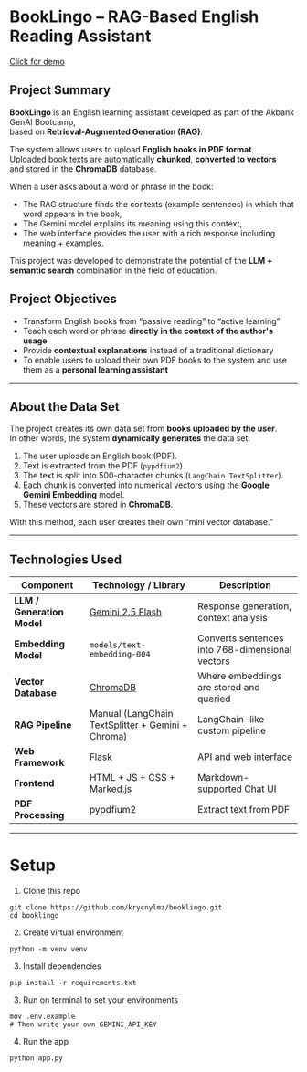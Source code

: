 # BookLingo – RAG-Based English Reading Assistant
[Click for demo](https://www.booklingo.koraydev.com)
## Project Summary  
**BookLingo** is an English learning assistant developed as part of the Akbank GenAI Bootcamp,  
based on **Retrieval-Augmented Generation (RAG)**.  

The system allows users to upload **English books in PDF format**.  
Uploaded book texts are automatically **chunked**, **converted to vectors**  
and stored in the **ChromaDB** database.  

When a user asks about a word or phrase in the book:  
-  The RAG structure finds the contexts (example sentences) in which that word appears in the book,  
-  The Gemini model explains its meaning using this context,  
-  The web interface provides the user with a rich response including meaning + examples.  

This project was developed to demonstrate the potential of the **LLM + semantic search** combination in the field of education.

## Project Objectives
- Transform English books from “passive reading” to “active learning”  
- Teach each word or phrase **directly in the context of the author's usage**  
- Provide **contextual explanations** instead of a traditional dictionary  
- To enable users to upload their own PDF books to the system and use them as a **personal learning assistant**  

---

## About the Data Set  

The project creates its own data set from **books uploaded by the user**.  
In other words, the system **dynamically generates** the data set:

1. The user uploads an English book (PDF).  
2. Text is extracted from the PDF (`pypdfium2`).  
3. The text is split into 500-character chunks (`LangChain TextSplitter`).  
4. Each chunk is converted into numerical vectors using the **Google Gemini Embedding** model.  
5. These vectors are stored in **ChromaDB**.  

With this method, each user creates their own “mini vector database.”  

---

## Technologies Used

| Component | Technology / Library | Description |
|----------|------------------------|-----------|
| **LLM / Generation Model** | [Gemini 2.5 Flash](https://ai.google.dev/gemini-api/docs) | Response generation, context analysis |
| **Embedding Model** | `models/text-embedding-004` | Converts sentences into 768-dimensional vectors |
| **Vector Database** | [ChromaDB](https://www.trychroma.com/) | Where embeddings are stored and queried |
| **RAG Pipeline** | Manual (LangChain TextSplitter + Gemini + Chroma) | LangChain-like custom pipeline |
| **Web Framework** | Flask | API and web interface |
| **Frontend** | HTML + JS + CSS + [Marked.js](https://marked.js.org) | Markdown-supported Chat UI |
| **PDF Processing** | pypdfium2 | Extract text from PDF |

---

# Setup
1. Clone this repo
```
git clone https://github.com/krycnylmz/booklingo.git
cd booklingo
```
2. Create virtual environment 
```
python -m venv venv
```
3. Install dependencies
```
pip install -r requirements.txt
```
3. Run on terminal to set your environments
```
mov .env.example
# Then write your own GEMINI_API_KEY
```
4. Run the app
```
python app.py
```